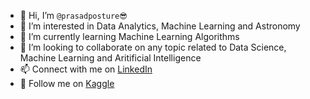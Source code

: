 - 👋 Hi, I’m `@prasadposture😎`
- 👀 I’m interested in Data Analytics, Machine Learning and Astronomy
- 🌱 I’m currently learning Machine Learning Algorithms
- 💞️ I’m looking to collaborate on any topic related to Data Science, Machine Learning and Aritificial Intelligence
- 📫 Connect with me on [LinkedIn](https://www.linkedin.com/in/prasad-posture-6a3a77215/)
- 🤩 Follow me on [Kaggle](https://www.kaggle.com/prasadposture121)


<!---
prasadposture/prasadposture is a ✨ special ✨ repository because its `README.md` (this file) appears on your GitHub profile.
You can click the Preview link to take a look at your changes.
--->
